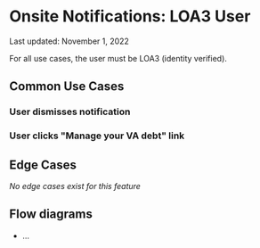 # Onsite Notifications: LOA3 User
Last updated: November 1, 2022

For all use cases, the user must be LOA3 (identity verified).

## Common Use Cases

### User dismisses notification


### User clicks "Manage your VA debt" link

## Edge Cases
_No edge cases exist for this feature_

## Flow diagrams
- ...
